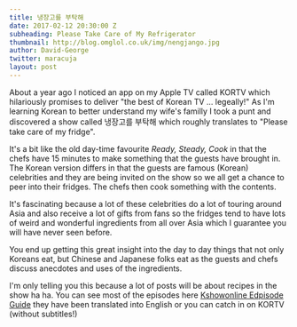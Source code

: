 ```yaml
---
title: 냉장고를 부탁해
date: 2017-02-12 20:30:00 Z
subheading: Please Take Care of My Refrigerator
thumbnail: http://blog.omglol.co.uk/img/nengjango.jpg
author: David-George
twitter: maracuja
layout: post
---
```


About a year ago I noticed an app on my Apple TV called KORTV which hilariously promises to deliver "the best of Korean TV ... legeally!" As I'm learning Korean to better understand my wife's familly I took a punt and discovered a show called 냉장고를 부탁해 which roughly translates to "Please take care of my fridge".

It's a bit like the old day-time favourite _Ready, Steady, Cook_ in that the chefs have 15 minutes to make something that the guests have brought in. The Korean version differs in that the guests are famous (Korean) celebrities and they are being invited on the show so we all get a chance to peer into their fridges. The chefs then cook something with the contents.

It's fascinating because a lot of these celebrities do a lot of touring around Asia and also receive a lot of gifts from fans so the fridges tend to have lots of weird and wonderful ingredients from all over Asia which I guarantee you will have never seen before.

You end up getting this great insight into the day to day things that not only Koreans eat, but Chinese and Japanese folks eat as the guests and chefs discuss anecdotes and uses of the ingredients.

I'm only telling you this because a lot of posts will be about recipes in the show ha ha. You can see most of the episodes here [Kshowonline Edpisode Guide](http://kshowonline.com/category/155/please-take-care-of-my-refrigerator) they have been translated into English or you can catch in on KORTV (without subtitles!)